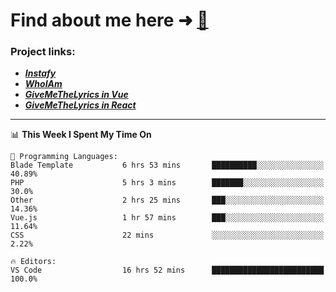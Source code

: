 # Find about me here ➜ [🧑](https://pauabella.dev)

### Project links:
- ***[Instafy](https://instafy.me)***
- ***[WhoIAm](https://pauabella.dev)***
- ***[GiveMeTheLyrics in Vue](https://lyrics.pauabella.dev)***
- ***[GiveMeTheLyrics in React](https://pauabella.dev/GiveMeTheLyrics)***

---
<!--START_SECTION:waka-->
📊 **This Week I Spent My Time On** 

```text
💬 Programming Languages: 
Blade Template           6 hrs 53 mins       ██████████░░░░░░░░░░░░░░░   40.89% 
PHP                      5 hrs 3 mins        ███████░░░░░░░░░░░░░░░░░░   30.0% 
Other                    2 hrs 25 mins       ███░░░░░░░░░░░░░░░░░░░░░░   14.36% 
Vue.js                   1 hr 57 mins        ███░░░░░░░░░░░░░░░░░░░░░░   11.64% 
CSS                      22 mins             ░░░░░░░░░░░░░░░░░░░░░░░░░   2.22%

🔥 Editors: 
VS Code                  16 hrs 52 mins      █████████████████████████   100.0%

```


<!--END_SECTION:waka-->
